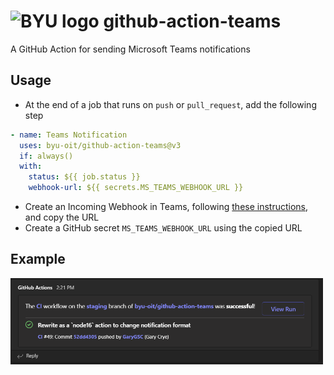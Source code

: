 # ![BYU logo](https://www.hscripts.com/freeimages/logos/university-logos/byu/byu-logo-clipart-128.gif) github-action-teams
A GitHub Action for sending Microsoft Teams notifications

## Usage
- At the end of a job that runs on `push` or `pull_request`, add the following step

```yaml
- name: Teams Notification
  uses: byu-oit/github-action-teams@v3
  if: always()
  with:
    status: ${{ job.status }}
    webhook-url: ${{ secrets.MS_TEAMS_WEBHOOK_URL }}
```

- Create an Incoming Webhook in Teams, following [these instructions](https://learn.microsoft.com/en-us/microsoftteams/platform/webhooks-and-connectors/how-to/add-incoming-webhook#create-an-incoming-webhook), and copy the URL
- Create a GitHub secret `MS_TEAMS_WEBHOOK_URL` using the copied URL

## Example

<img src="https://github.com/byu-oit/github-action-teams/raw/staging/images/example.png" width="500">
